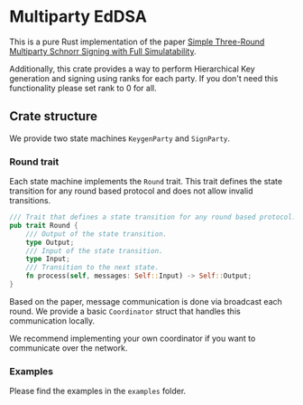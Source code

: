 # Multiparty EdDSA

This is a pure Rust implementation of the paper [Simple Three-Round Multiparty Schnorr Signing with Full Simulatability](https://eprint.iacr.org/2022/374.pdf).

Additionally, this crate provides a way to perform Hierarchical Key generation and signing using ranks for each party. If you don't need this functionality please set rank to 0 for all.

## Crate structure
We provide two state machines `KeygenParty` and `SignParty`.  

### Round trait
Each state machine implements the `Round` trait. This trait defines the state transition for any round based protocol and does not allow invalid transitions.

```rust
/// Trait that defines a state transition for any round based protocol.
pub trait Round {
    /// Output of the state transition.
    type Output;
    /// Input of the state transition.
    type Input;
    /// Transition to the next state.
    fn process(self, messages: Self::Input) -> Self::Output;
}
```
Based on the paper, message communication is done via broadcast each round. We provide a basic `Coordinator` struct that handles this communication locally. 

We recommend implementing your own coordinator if you want to communicate over the network.

### Examples
Please find the examples in the `examples` folder.





